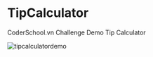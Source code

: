 # TipCalculator
CoderSchool.vn Challenge
Demo Tip Calculator

![tipcalculatordemo](https://cloud.githubusercontent.com/assets/10734967/18536054/c1142e66-7b23-11e6-999a-75845464c380.gif)
